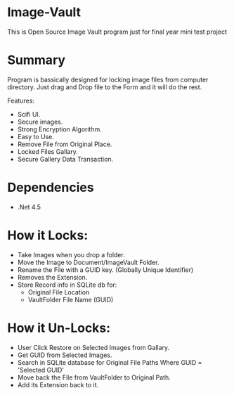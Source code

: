 # Image-Vault
This is Open Source Image Vault program just for final year mini test project

# Summary
Program is bassically designed for locking image files from computer directory.
Just drag and Drop file to the Form and it will do the rest.

Features:
  - Scifi UI.
  - Secure images.
  - Strong Encryption Algorithm.
  - Easy to Use.
  - Remove File from Original Place.
  - Locked Files Gallary.
  - Secure Gallery Data Transaction.
  
  
  # Dependencies
  - .Net 4.5  
  
 # How it Locks:
  - Take Images when you drop a folder.
  - Move the Image to Document/ImageVault Folder.
  - Rename the File with a GUID key. (Globally Unique Identifier)
  - Removes the Extension.
  - Store Record info in SQLite db for:
    - Original File Location
    - VaultFolder File Name (GUID)
 
 # How it Un-Locks:
  - User Click Restore on Selected Images from Gallary.
  - Get GUID from Selected Images.
  - Search in SQLite database for Original File Paths Where GUID = 'Selected GUID'
  - Move back the File from VaultFolder to Original Path.
  - Add its Extension back to it.
 

